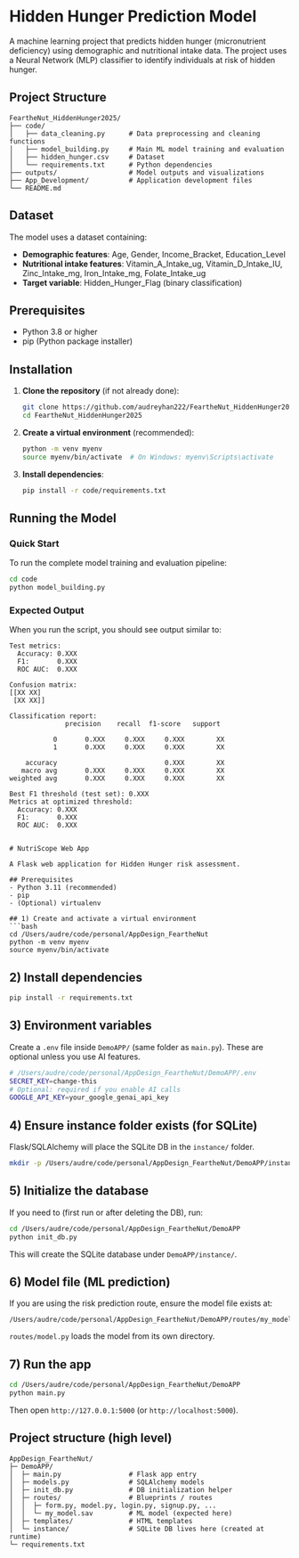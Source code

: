 # Hidden Hunger Prediction Model

A machine learning project that predicts hidden hunger (micronutrient deficiency) using demographic and nutritional intake data. The project uses a Neural Network (MLP) classifier to identify individuals at risk of hidden hunger.

## Project Structure

```
FeartheNut_HiddenHunger2025/
├── code/
│   ├── data_cleaning.py      # Data preprocessing and cleaning functions
│   ├── model_building.py     # Main ML model training and evaluation
│   ├── hidden_hunger.csv     # Dataset
│   └── requirements.txt      # Python dependencies
├── outputs/                  # Model outputs and visualizations
├── App_Development/          # Application development files
└── README.md
```

## Dataset

The model uses a dataset containing:
- **Demographic features**: Age, Gender, Income_Bracket, Education_Level
- **Nutritional intake features**: Vitamin_A_Intake_ug, Vitamin_D_Intake_IU, Zinc_Intake_mg, Iron_Intake_mg, Folate_Intake_ug
- **Target variable**: Hidden_Hunger_Flag (binary classification)

## Prerequisites

- Python 3.8 or higher
- pip (Python package installer)

## Installation

1. **Clone the repository** (if not already done):
   ```bash
   git clone https://github.com/audreyhan222/FeartheNut_HiddenHunger2025.git
   cd FeartheNut_HiddenHunger2025
   ```

2. **Create a virtual environment** (recommended):
   ```bash
   python -m venv myenv
   source myenv/bin/activate  # On Windows: myenv\Scripts\activate
   ```

3. **Install dependencies**:
   ```bash
   pip install -r code/requirements.txt
   ```

## Running the Model

### Quick Start

To run the complete model training and evaluation pipeline:

```bash
cd code
python model_building.py
```

### Expected Output

When you run the script, you should see output similar to:

```
Test metrics:
  Accuracy: 0.XXX
  F1:       0.XXX
  ROC AUC:  0.XXX

Confusion matrix:
[[XX XX]
 [XX XX]]

Classification report:
              precision    recall  f1-score   support

           0       0.XXX     0.XXX     0.XXX        XX
           1       0.XXX     0.XXX     0.XXX        XX

    accuracy                           0.XXX        XX
   macro avg       0.XXX     0.XXX     0.XXX        XX
weighted avg       0.XXX     0.XXX     0.XXX        XX

Best F1 threshold (test set): 0.XXX
Metrics at optimized threshold:
  Accuracy: 0.XXX
  F1:       0.XXX
  ROC AUC:  0.XXX


# NutriScope Web App

A Flask web application for Hidden Hunger risk assessment.

## Prerequisites
- Python 3.11 (recommended)
- pip
- (Optional) virtualenv

## 1) Create and activate a virtual environment
```bash
cd /Users/audre/code/personal/AppDesign_FeartheNut
python -m venv myenv
source myenv/bin/activate
```

## 2) Install dependencies
```bash
pip install -r requirements.txt
```

## 3) Environment variables
Create a `.env` file inside `DemoAPP/` (same folder as `main.py`). These are optional unless you use AI features.

```bash
# /Users/audre/code/personal/AppDesign_FeartheNut/DemoAPP/.env
SECRET_KEY=change-this
# Optional: required if you enable AI calls
GOOGLE_API_KEY=your_google_genai_api_key
```

## 4) Ensure instance folder exists (for SQLite)
Flask/SQLAlchemy will place the SQLite DB in the `instance/` folder.
```bash
mkdir -p /Users/audre/code/personal/AppDesign_FeartheNut/DemoAPP/instance
```

## 5) Initialize the database
If you need to (first run or after deleting the DB), run:
```bash
cd /Users/audre/code/personal/AppDesign_FeartheNut/DemoAPP
python init_db.py
```
This will create the SQLite database under `DemoAPP/instance/`.

## 6) Model file (ML prediction)
If you are using the risk prediction route, ensure the model file exists at:
```
/Users/audre/code/personal/AppDesign_FeartheNut/DemoAPP/routes/my_model.sav
```
`routes/model.py` loads the model from its own directory.

## 7) Run the app
```bash
cd /Users/audre/code/personal/AppDesign_FeartheNut/DemoAPP
python main.py
```
Then open `http://127.0.0.1:5000` (or `http://localhost:5000`).

## Project structure (high level)
```
AppDesign_FeartheNut/
├─ DemoAPP/
│  ├─ main.py                 # Flask app entry
│  ├─ models.py               # SQLAlchemy models
│  ├─ init_db.py              # DB initialization helper
│  ├─ routes/                 # Blueprints / routes
│  │  ├─ form.py, model.py, login.py, signup.py, ...
│  │  └─ my_model.sav         # ML model (expected here)
│  ├─ templates/              # HTML templates
│  └─ instance/               # SQLite DB lives here (created at runtime)
└─ requirements.txt


```
